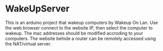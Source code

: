 # WakeUpServer
This is an arduino project that wakeup computers by Wakeup On Lan. Use the web browser connect to the website IP, then select the computer to wakeup. The mac addresses should be modified accroding to your computers. The website behide a router can be remotely accessed using the NAT/virtual server.